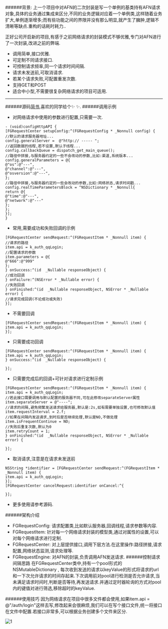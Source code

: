 ######背景:
上一个项目中对AFN的二次封装是写一个单例的基类持有AFN请求对象,具体的业务通过集成来区分,不同的业务逻辑对应着一个单例类,这样随着业务扩大,单例逐渐增多;而有些功能之间的界限并没有那么明显,就产生了臃肿,逻辑不清晰等缺点.重构的话耗时耗力..

正好公司开启新的项目,有感于之前网络请求的封装模式不够优雅,专门对AFN进行了一次封装,改进之前的弊端.
- 调用简单,接口优雅.
- 可定制不同请求接口.
- 可控制请求频率,同一个请求时间间隔.
- 请求未发送前,可取消请求.
- 若某个请求失败,可配置重发次数.
- 支持GET和POST
- 适合中小型,不需要很复杂网络请求的项目可适用.
---
######源码[简书](https://www.jianshu.com/p/9194daf4d5eb),喜欢的同学给个✨ ✨.
######调用示例
- 对网络请求中使用的参数进行配置,只需要一次.
```
- (void)configHttpAPI {
[FGRequestCenter setupConfig:^(FGRequestConfig * _Nonnull config) {
//默认的请求服务器地址...
config.generalServer =  @"http:// ----- ";
//返回数据的线程,若不设置,默认子线程...
config.callbackQueue = dispatch_get_main_queue();
//路径中拼接,与服务器约定的一些不会改动的参数,比如:渠道,系统版本...
config.generalParameters = @{
@"os":@"---",
@"channel":@"---",
@"osversion":@"---",
};
//路径中拼接,与服务器约定的一些会改动的参数,比如:网络状态,请求时间戳...
config.realTimeParametersBlock = ^NSDictionary * _Nonnull{
return @{
@"time":@"---",
@"network":@"---"
};
};
}];
}
```
- 常用,需要成功和失败回调的示例
```
[FGRequestCenter sendRequest:^(FGRequestItem * _Nonnull item) {
//请求的路径
item.api = k_auth_qqLogin;
//配置请求的参数
item.parameters = @{
@"666":@"999"
};
} onSuccess:^(id  _Nullable responseObject) {
//成功回调
} onFailure:^(NSError * _Nullable error) {
//失败回调
} onFinished:^(id  _Nullable responseObject, NSError * _Nullable error) {
//请求完成回调(不论成功或失败)
}];
```
- 不需要回调
```
[FGRequestCenter sendRequest:^(FGRequestItem * _Nonnull item) {
item.api = k_auth_qqLogin;
}];
```
- 只需要成功回调
```
[FGRequestCenter sendRequest:^(FGRequestItem * _Nonnull item) {
item.api = k_auth_qqLogin;
} onSuccess:^(id  _Nullable responseObject) {

}];
```
- 只需要完成后的回调+可针对请求进行定制示例
```
[FGRequestCenter sendRequest:^(FGRequestItem * _Nonnull item) {
item.api = k_auth_qqLogin;
//若此接口需要调用与默认配置的服务器不同,可在此修改separateServer属性
item.separateServer = @"----";
//请求的间隔,避免频繁发送请求给服务器,默认是:2s,如有需要单独设置,也可修改默认值
item.requestInterval = 2.f;
//如果在间隔内发送请求,到时后是否继续处理,默认是NO,不做处理
item.isFrequentContinue = NO;
//失败后重复次数,默认为0
item.retryCount = 1;
} onFinished:^(id  _Nullable responseObject, NSError * _Nullable error) {

}];
```
- 取消请求,注意是在请求未发送前
```
NSString *identifier = [FGRequestCenter sendRequest:^(FGRequestItem * _Nonnull item) {
item.api = k_auth_qqLogin;
}];
[FGRequestCenter cancelRequest:identifier onCancel:^{

}];
```
- 更多使用请参考源码.

######架构介绍
- FGRequestConfig: 请求配置类,比如默认服务器,回调线程,请求参数等内容.
- FGRequestItem:  针对每一个网络请求封装的模型类,通过对属性的设置,可以对每个网络请求进行定制.
- FGRequestCenter: 对上层提供接口,调用下层方法.在这里操作:路径拼接,请求配置,网络状态监测,请求处理等.
- FGRequestEngine: 对AFN的封装,负责调用AFN发送请求.
######控制请求间隔思路
在FGRequestCenter类中,持有一个pool形式的NSMutableDictionary , 每次收到发送的请求以keyValue的形式将请求的url和一下次允许请求的时间存起来.下次调用前对pool进行检测是否允许请求,当未满足请求时间时,判断是否等待,再发送请求.并通过定时器轮询的方式对pool内的键值对进行筛选,移除超时的keyValue.

######使用技巧
因为网络请求在项目中很多文件都会使用,如果item.api = @"/auth/login"这样去写,修改起来会很麻烦,我们可以在写个接口文件,统一将接口在文件中配置.若接口非常多,可以根据业务创建多个文件来区分.

![1](https://upload-images.jianshu.io/upload_images/1637319-6859c901443aab88.png?imageMogr2/auto-orient/strip%7CimageView2/2/w/1240)


